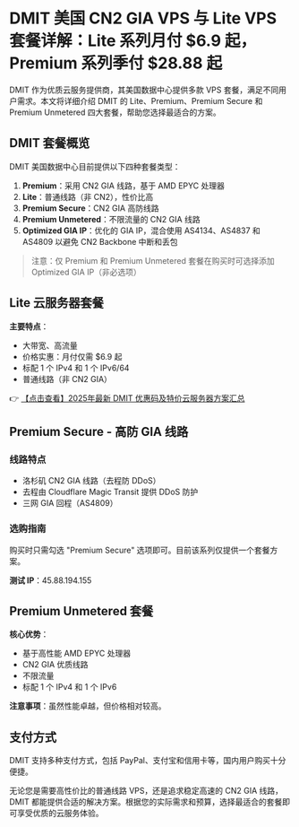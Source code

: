 # DMIT 美国 CN2 GIA VPS 与 Lite VPS 套餐详解：Lite 系列月付 $6.9 起，Premium 系列季付 $28.88 起

DMIT 作为优质云服务提供商，其美国数据中心提供多款 VPS 套餐，满足不同用户需求。本文将详细介绍 DMIT 的 Lite、Premium、Premium Secure 和 Premium Unmetered 四大套餐，帮助您选择最适合的方案。

## DMIT 套餐概览

DMIT 美国数据中心目前提供以下四种套餐类型：

1. **Premium**：采用 CN2 GIA 线路，基于 AMD EPYC 处理器
2. **Lite**：普通线路（非 CN2），性价比高
3. **Premium Secure**：CN2 GIA 高防线路
4. **Premium Unmetered**：不限流量的 CN2 GIA 线路
5. **Optimized GIA IP**：优化的 GIA IP，混合使用 AS4134、AS4837 和 AS4809 以避免 CN2 Backbone 中断和丢包

> 注意：仅 Premium 和 Premium Unmetered 套餐在购买时可选择添加 Optimized GIA IP（非必选项）

## Lite 云服务器套餐

**主要特点**：
- 大带宽、高流量
- 价格实惠：月付仅需 $6.9 起
- 标配 1 个 IPv4 和 1 个 IPv6/64
- 普通线路（非 CN2 GIA）

👉 [【点击查看】2025年最新 DMIT 优惠码及特价云服务器方案汇总](https://bit.ly/dmit_coupon)

## Premium Secure - 高防 GIA 线路

### 线路特点
- 洛杉矶 CN2 GIA 线路（去程防 DDoS）
- 去程由 Cloudflare Magic Transit 提供 DDoS 防护
- 三网 GIA 回程（AS4809）

### 选购指南
购买时只需勾选 "Premium Secure" 选项即可。目前该系列仅提供一个套餐方案。

**测试 IP**：45.88.194.155

## Premium Unmetered 套餐

**核心优势**：
- 基于高性能 AMD EPYC 处理器
- CN2 GIA 优质线路
- 不限流量
- 标配 1 个 IPv4 和 1 个 IPv6

**注意事项**：虽然性能卓越，但价格相对较高。

## 支付方式
DMIT 支持多种支付方式，包括 PayPal、支付宝和信用卡等，国内用户购买十分便捷。

无论您是需要高性价比的普通线路 VPS，还是追求稳定高速的 CN2 GIA 线路，DMIT 都能提供合适的解决方案。根据您的实际需求和预算，选择最适合的套餐即可享受优质的云服务体验。